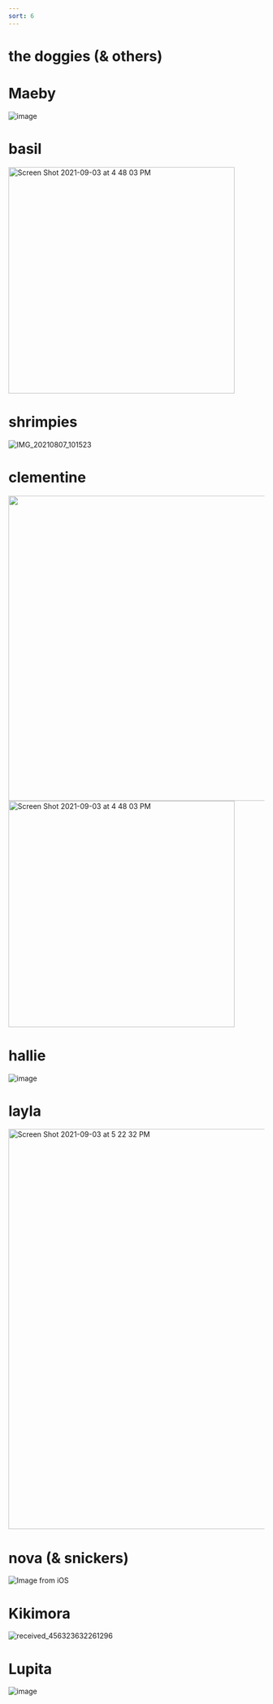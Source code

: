 ```yaml
---
sort: 6
---
```

# the doggies (& others)

# Maeby
![image](https://user-images.githubusercontent.com/10063921/132934474-d52b1b9f-8d9a-4cc5-913a-c9b3fe5f7ef3.png)  

# basil
<img width="445" alt="Screen Shot 2021-09-03 at 4 48 03 PM" src="https://user-images.githubusercontent.com/88911118/132076099-ee3b83ef-2f9f-4f97-94eb-3934d3b9ea36.png">

# shrimpies
![IMG_20210807_101523](https://user-images.githubusercontent.com/88911118/132076422-3ee6a887-da60-4f27-82c3-dd4302f6163a.jpg)

# clementine
<img width="600" src="1.png">
<img width="445" alt="Screen Shot 2021-09-03 at 4 48 03 PM" src="https://user-images.githubusercontent.com/88911118/132078752-5d92310c-0c92-4e8a-b300-93645b3e2a6c.jpg">


# hallie
![image](https://user-images.githubusercontent.com/88911118/132076122-99ce06b3-c94f-4cd6-9ab4-10275bcea77b.png)

# layla
<img width="787" alt="Screen Shot 2021-09-03 at 5 22 32 PM" src="https://user-images.githubusercontent.com/88911118/132076266-5dabc9a1-0893-4567-b528-29e324b3319b.png">


# nova (& snickers)
![Image from iOS](https://user-images.githubusercontent.com/88911118/132076284-2b07b952-0f40-470a-ab0f-78611f94ab9f.jpg)

# Kikimora
![received_456323632261296](https://user-images.githubusercontent.com/88911118/134746944-41bc13a0-43a2-448a-86a7-be1f93730f0e.jpeg)

# Lupita
![image](https://raw.githubusercontent.com/corbett-lab/corbett-lab.github.io/main/the%20doggies%20(%26%20others)/63402338538__A9BF9E53-5965-4B7A-83CE-08D0849BC300.jpeg)
